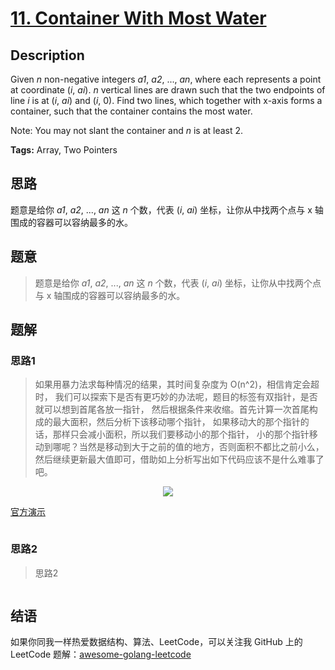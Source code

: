 # [11. Container With Most Water][title]

## Description

Given *n* non-negative integers *a1*, *a2*, ..., *an*, where each represents a point at coordinate (*i*, *ai*). *n* vertical lines are drawn such that the two endpoints of line *i* is at (*i*, *ai*) and (*i*, 0). Find two lines, which together with x-axis forms a container, such that the container contains the most water.

Note: You may not slant the container and *n* is at least 2.

**Tags:** Array, Two Pointers




## 思路

题意是给你 *a1*, *a2*, ..., *an* 这 *n* 个数，代表 (*i*, *ai*) 坐标，让你从中找两个点与 x 轴围成的容器可以容纳最多的水。

## 题意
>题意是给你 *a1*, *a2*, ..., *an* 这 *n* 个数，代表 (*i*, *ai*) 坐标，让你从中找两个点与 x 轴围成的容器可以容纳最多的水。

## 题解

### 思路1
> 如果用暴力法求每种情况的结果，其时间复杂度为 O(n^2)，相信肯定会超时，
我们可以探索下是否有更巧妙的办法呢，题目的标签有双指针，是否就可以想到首尾各放一指针，
然后根据条件来收缩。首先计算一次首尾构成的最大面积，然后分析下该移动哪个指针，
如果移动大的那个指针的话，那样只会减小面积，所以我们要移动小的那个指针，
小的那个指针移动到哪呢？当然是移动到大于之前的值的地方，否则面积不都比之前小么，
然后继续更新最大值即可，借助如上分析写出如下代码应该不是什么难事了吧。
<div align=center>
<img src="https://github.com/kylesliu/awesome-golang-leetcode/blob/master/assets/images/question_11.jpg"></img>
</div>

[官方演示][soltion]

```go

```

### 思路2
> 思路2
```go

```

## 结语

如果你同我一样热爱数据结构、算法、LeetCode，可以关注我 GitHub 上的 LeetCode 题解：[awesome-golang-leetcode][me]

[title]: https://leetcode.com/problems/container-with-most-water/description/
[soltion]: https://leetcode.com/problems/container-with-most-water/solution/
[me]: https://github.com/kylesliu/awesome-golang-leetcode

